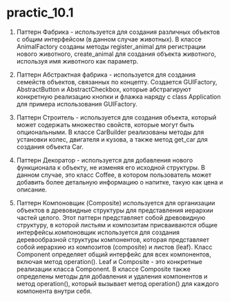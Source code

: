 # practic_10.1

1. Паттерн Фабрика - используется для создания различных объектов с общим интерфейсом (в данном случае животных). В классе AnimalFactory созданы методы register_animal для регистрации нового животного, create_animal для создания объекта животного, используя имя животного как параметр. 

2. Паттерн Абстрактная фабрика - используется для создания семейств объектов, связанных по концепту. Создается GUIFactory, AbstractButton и AbstractCheckbox, которые абстрагируют конкретную реализацию кнопки и флажка наряду с class Application для примера использования GUIFactory.

3. Паттерн Строитель - используется для создания объекта, который может содержать множество свойств, которые могут быть опциональными. В классе CarBuilder реализованы методы для установки колес, двигателя и кузова, а также метод get_car для создания объекта Car. 

4. Паттерн Декоратор - используется для добавления нового функционала к объекту, не изменяя его исходной структуры. В данном случае, это класс Coffee, в котором пользователь может добавить более детальную информацию о напитке, такую как цена и описание.

5. Паттерн Компоновщик (Composite) используется для организации объектов в древовидные структуры для представления иерархии частей целого. Этот паттерн представляет собой древовидную структуру, в которой листьям и композитам присваиваются общие интерфейсы.компоновщик используется для создания деревообразной структуры компонентов, которая представляет собой иерархию из композитов (composite) и листов (leaf). Класс Component определяет общий интерфейс для всех компонентов, включая метод operation(). Leaf и Composite - это конкретные реализации класса Component. В классе Composite также определены методы для добавления и удаления компонентов и метод operation(), который вызывает метод operation() для каждого компонента внутри себя.

